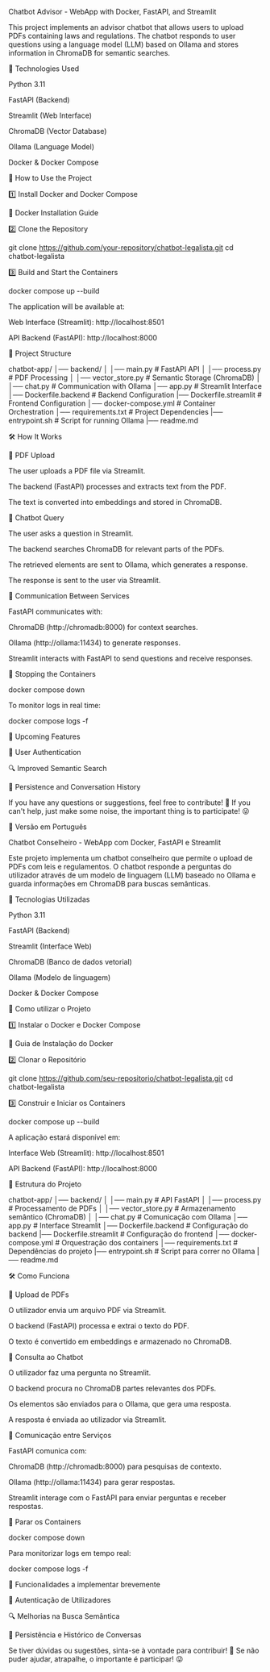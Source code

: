 Chatbot Advisor - WebApp with Docker, FastAPI, and Streamlit

This project implements an advisor chatbot that allows users to upload PDFs containing laws and regulations. The chatbot responds to user questions using a language model (LLM) based on Ollama and stores information in ChromaDB for semantic searches.

📌 Technologies Used

Python 3.11

FastAPI (Backend)

Streamlit (Web Interface)

ChromaDB (Vector Database)

Ollama (Language Model)

Docker & Docker Compose

🚀 How to Use the Project

1️⃣ Install Docker and Docker Compose

🔗 Docker Installation Guide

2️⃣ Clone the Repository

git clone https://github.com/your-repository/chatbot-legalista.git
cd chatbot-legalista

3️⃣ Build and Start the Containers

docker compose up --build

The application will be available at:

Web Interface (Streamlit): http://localhost:8501

API Backend (FastAPI): http://localhost:8000

📂 Project Structure

chatbot-app/
│── backend/
│ │── main.py # FastAPI API
│ │── process.py # PDF Processing
│ │── vector_store.py # Semantic Storage (ChromaDB)
│ │── chat.py # Communication with Ollama
│── app.py # Streamlit Interface
│── Dockerfile.backend # Backend Configuration
|── Dockerfile.streamlit # Frontend Configuration
│── docker-compose.yml # Container Orchestration
│── requirements.txt # Project Dependencies
|── entrypoint.sh # Script for running Ollama
|── readme.md

🛠️ How It Works

🔹 PDF Upload

The user uploads a PDF file via Streamlit.

The backend (FastAPI) processes and extracts text from the PDF.

The text is converted into embeddings and stored in ChromaDB.

🔹 Chatbot Query

The user asks a question in Streamlit.

The backend searches ChromaDB for relevant parts of the PDFs.

The retrieved elements are sent to Ollama, which generates a response.

The response is sent to the user via Streamlit.

📡 Communication Between Services

FastAPI communicates with:

ChromaDB (http://chromadb:8000) for context searches.

Ollama (http://ollama:11434) to generate responses.

Streamlit interacts with FastAPI to send questions and receive responses.

🛑 Stopping the Containers

docker compose down

To monitor logs in real time:

docker compose logs -f

📝 Upcoming Features

🔐 User Authentication

🔍 Improved Semantic Search

💾 Persistence and Conversation History

If you have any questions or suggestions, feel free to contribute! 🚀 If you can't help, just make some noise, the important thing is to participate! 😜

📖 Versão em Português

Chatbot Conselheiro - WebApp com Docker, FastAPI e Streamlit

Este projeto implementa um chatbot conselheiro que permite o upload de PDFs com leis e regulamentos. O chatbot responde a perguntas do utilizador através de um modelo de linguagem (LLM) baseado no Ollama e guarda informações em ChromaDB para buscas semânticas.

📌 Tecnologias Utilizadas

Python 3.11

FastAPI (Backend)

Streamlit (Interface Web)

ChromaDB (Banco de dados vetorial)

Ollama (Modelo de linguagem)

Docker & Docker Compose

🚀 Como utilizar o Projeto

1️⃣ Instalar o Docker e Docker Compose

🔗 Guia de Instalação do Docker

2️⃣ Clonar o Repositório

git clone https://github.com/seu-repositorio/chatbot-legalista.git
cd chatbot-legalista

3️⃣ Construir e Iniciar os Containers

docker compose up --build

A aplicação estará disponível em:

Interface Web (Streamlit): http://localhost:8501

API Backend (FastAPI): http://localhost:8000

📂 Estrutura do Projeto

chatbot-app/
│── backend/
│ │── main.py # API FastAPI
│ │── process.py # Processamento de PDFs
│ │── vector_store.py # Armazenamento semântico (ChromaDB)
│ │── chat.py # Comunicação com Ollama
│── app.py # Interface Streamlit
│── Dockerfile.backend # Configuração do backend
|── Dockerfile.streamlit # Configuração do frontend
│── docker-compose.yml # Orquestração dos containers
│── requirements.txt # Dependências do projeto
|── entrypoint.sh # Script para correr no Ollama
|── readme.md

🛠️ Como Funciona

🔹 Upload de PDFs

O utilizador envia um arquivo PDF via Streamlit.

O backend (FastAPI) processa e extrai o texto do PDF.

O texto é convertido em embeddings e armazenado no ChromaDB.

🔹 Consulta ao Chatbot

O utilizador faz uma pergunta no Streamlit.

O backend procura no ChromaDB partes relevantes dos PDFs.

Os elementos são enviados para o Ollama, que gera uma resposta.

A resposta é enviada ao utilizador via Streamlit.

📡 Comunicação entre Serviços

FastAPI comunica com:

ChromaDB (http://chromadb:8000) para pesquisas de contexto.

Ollama (http://ollama:11434) para gerar respostas.

Streamlit interage com o FastAPI para enviar perguntas e receber respostas.

🛑 Parar os Containers

docker compose down

Para monitorizar logs em tempo real:

docker compose logs -f

📝 Funcionalidades a implementar brevemente

🔐 Autenticação de Utilizadores

🔍 Melhorias na Busca Semântica

💾 Persistência e Histórico de Conversas

Se tiver dúvidas ou sugestões, sinta-se à vontade para contribuir! 🚀 Se não puder ajudar, atrapalhe, o importante é participar! 😜
